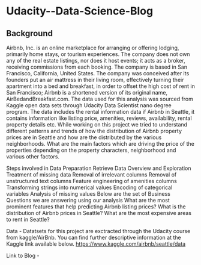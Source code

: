 # Udacity--Data-Science-Blog

## Background
Airbnb, Inc. is an online marketplace for arranging or offering lodging, primarily home stays, or tourism experiences. The company does not own any of the real estate listings, nor does it host events; it acts as a broker, receiving commissions from each booking. The company is based in San Francisco, California, United States.
The company was conceived after its founders put an air mattress in their living room, effectively turning their apartment into a bed and breakfast, in order to offset the high cost of rent in San Francisco; Airbnb is a shortened version of its original name, AirBedandBreakfast.com.
The data used for this analysis was sourced from Kaggle open data sets through Udacity Data Scientist nano degree program. The data includes the rental information data if Airbnb in Seattle, it contains information like listing price, amenities, reviews, availability, rental property details etc.
While working on this project we tried to understand different patterns and trends of how the distribution of Airbnb property prices are in Seattle and how are the distributed by the various neighborhoods. What are the main factors which are driving the price of the properties depending on the property characters, neighborhood and various other factors.

Steps involved in Data Preparation
      Retrieve Data
      Overview and Exploration
      Treatment of missing data
      Removal of irrelevant columns
      Removal of unstructured text columns
      Feature engineering of amenities columns
      Transforming strings into numerical values
      Encoding of categorical variables
      Analysis of missing values
Below are the set of Business Questions we are answering using our analysis
      What are the most prominent features that help predicting Airbnb listing prices?
      What is the distribution of Airbnb prices in Seattle?
      What are the most expensive areas to rent in Seattle?
      
Data - Datatsets for this project are exctracted through the Udacity course from kaggle/AirBnb. You can find further descriptive information at the Kaggle link available below. https://www.kaggle.com/airbnb/seattle/data

Link to Blog - 
